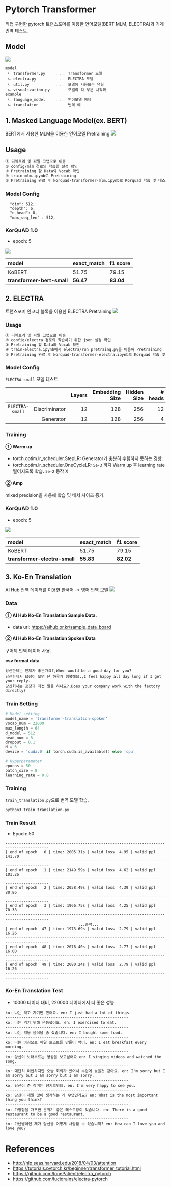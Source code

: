 # Pytorch Transformer
직접 구현한 pytorch 트랜스포머를 이용한 언어모델(BERT MLM, ELECTRA)과 기계번역 테스트. 

## Model
![](./images/transformer_model.png)

```text
model
 ㄴ transformer.py    ﹒﹒﹒ Transformer 모델
 ㄴ electra.py        ﹒﹒﹒ ELECTRA 모델
 ㄴ util.py           ﹒﹒﹒ 모델에 사용되는 유틸
 ㄴ visualization.py  ﹒﹒﹒ 모델의 각 부분 시각화
example
 ㄴ language_model    ﹒﹒﹒ 언어모델 예제
 ㄴ translation       ﹒﹒﹒ 번역 예
```

## 1. Masked Language Model(ex. BERT)
BERT에서 사용한 MLM을 이용한 언어모델 Pretraining 
![](./images/masked_language_model.png)

## Usage
```txt
① 디렉토리 및 파일 코랩으로 이동 
② config/mlm 경로의 학습할 설정 확인 
③ Pretraining 할 Data와 Vocab 확인 
④ train-mlm.ipynb로 Pretraining 
⑤ Pretraining 완료 후 korquad-transformer-mlm.ipynb로 Korquad 학습 및 테스트 
```
### Model Config
```
  "dim": 512,
  "depth": 6,
  "n_head": 8,
  "max_seq_len" : 512,
```
### KorQuAD 1.0 
- epoch: 5

![](./images/transformer-mlm-korquad-result-83.png)

|            model         | exact_match | f1 score|
|:-------------------------|-------------|---------|
|           KoBERT         |    51.75    |  79.15  |
|**transformer-bert-small**|  **56.47**  |**83.04**|


## 2. ELECTRA
트랜스포머 인코더 블록을 이용한 ELECTRA Pretraining
![](https://t2.daumcdn.net/thumb/R720x0.fpng/?fname=http://t1.daumcdn.net/brunch/service/user/Zvf/image/_twj8fBpj3opipMwC-w7Scv89yM.png)

### Usage
```txt
① 디렉토리 및 파일 코랩으로 이동 
② config/electra 경로의 학습하기 위한 json 설정 확인 
③ Pretraining 할 Data와 Vocab 확인 
④ train-electra.ipynb에서 electra/run_pretraing.py를 이용해 Pretraining 
⑤ Pretraining 완료 후 korquad-transformer-electra.ipynb로 Korquad 학습 및 테스트 
```

### Model Config
`ELECTRA-small` 모델 테스트
  
|                  |               | Layers | Embedding Size | Hidden Size | # heads |
| :--------------: | ------------: | -----: | -------------: | ----------: | ------: |
| `ELECTRA-small`  | Discriminator |     12 |            128 |         256 |      12 |
|                  |     Generator |     12 |            128 |         256 |       4 |

### Training
#### ① Warm up
- torch.optim.lr_scheduler.StepLR: Generator가 충분히 수렴하지 못하는 경향.
- torch.optim.lr_scheduler.OneCycleLR: `5e-3` 까지 Warm up 후 learning rate 떨어지도록 학습. `5e-2` 동작 X

#### ② Amp
mixed precision을 사용해 학습 및 배치 사이즈 증가.  

### KorQuAD 1.0 
- epoch: 5

![](./images/transformer-electra-korquad-result-82.png)

|             model           | exact_match | f1 score|
|:----------------------------|-------------|---------|
|             KoBERT          |    51.75    |  79.15  |
|**transformer-electra-small**|  **55.83**  |**82.02**|

## 3. Ko-En Translation
AI Hub 번역 데이터를 이용한 한국어 -> 영어 번역 모델
![](./images/transformer-translation.png)
### Data
#### ① AI Hub Ko-En Translation Sample Data.
- data url: https://aihub.or.kr/sample_data_board
#### ② AI Hub Ko-En Translation Spoken Data
구어체 번역 데이터 사용.  
  
**csv format data**
```text
당신한테는 언제가 좋은가요?,When would be a good day for you?
당신한테서 답장이 오면 난 하루가 행복해요.,I feel happy all day long if I get your reply.
당신회사는 공장과 직접 일을 하나요?,Does your company work with the factory directly?
```
### Train Setting
```python
# Model setting
model_name = 'transformer-translation-spoken'
vocab_num = 22000
max_length = 64
d_model = 512
head_num = 8
dropout = 0.1
N = 6
device = 'cuda:0' if torch.cuda.is_available() else 'cpu'

# Hyperparameter
epochs = 50
batch_size = 8
learning_rate = 0.8
```
### Training 
`train_translation.py`으로 번역 모델 학습.  
```sh
python3 train_translation.py
```
### Train Result
- Epoch: 50

```
-----------------------------------------------------------------------------------------
| end of epoch   0 | time: 2005.31s | valid loss  4.95 | valid ppl   141.70
-----------------------------------------------------------------------------------------
| end of epoch   1 | time: 2149.59s | valid loss  4.62 | valid ppl   101.26
-----------------------------------------------------------------------------------------
| end of epoch   2 | time: 2058.49s | valid loss  4.39 | valid ppl    80.86
-----------------------------------------------------------------------------------------
| end of epoch   3 | time: 1966.75s | valid loss  4.25 | valid ppl    70.38
-----------------------------------------------------------------------------------------
                                ...중략...
| end of epoch  47 | time: 1973.69s | valid loss  2.79 | valid ppl    16.26
-----------------------------------------------------------------------------------------
| end of epoch  48 | time: 2076.40s | valid loss  2.77 | valid ppl    16.00
-----------------------------------------------------------------------------------------
| end of epoch  49 | time: 2080.24s | valid loss  2.79 | valid ppl    16.26
-----------------------------------------------------------------------------------------
```

### Ko-En Translation Test
-  10000 데이터 대비, 220000 데이터에서 더 좋은 성능
```text
ko: 나는 먹고 자기만 했어요. en: I just had a lot of things.
------------------------------------------------------
ko: 나는 먹기 위해 운동했어요. en: I exercised to eat.
------------------------------------------------------
ko: 나는 먹을 음식을 좀 샀습니다. en: I bought some food.
------------------------------------------------------
ko: 나는 아침으로 매일 토스트를 만들어 먹어. en: I eat breakfast every morning.
------------------------------------------------------
ko: 당신이 노래부르는 영상을 보고싶어요 en: I singing videos and watched the song.
------------------------------------------------------
ko: 대단히 미안하지만 오늘 회의가 있어서 수업에 늦을것 같아요. en: I'm sorry but I am sorry but I am sorry but I am sorry.
------------------------------------------------------
ko: 당신이 준 장미는 향기로워요. en: I'm very happy to see you.
------------------------------------------------------
ko: 당신이 제일 많이 생각하는 게 무엇인가요? en: What is the most important thing you think?
------------------------------------------------------
ko: 가정집을 개조한 분위기 좋은 레스토랑이 있습니다. en: There is a good restaurant to be a good restaurant.
------------------------------------------------------
ko: 가난뱅이인 제가 당신을 어떻게 사랑할 수 있습니까? en: How can I love you and love you?
```

# References
- http://nlp.seas.harvard.edu/2018/04/03/attention
- https://tutorials.pytorch.kr/beginner/transformer_tutorial.html
- https://github.com/lonePatient/electra_pytorch
- https://github.com/lucidrains/electra-pytorch
